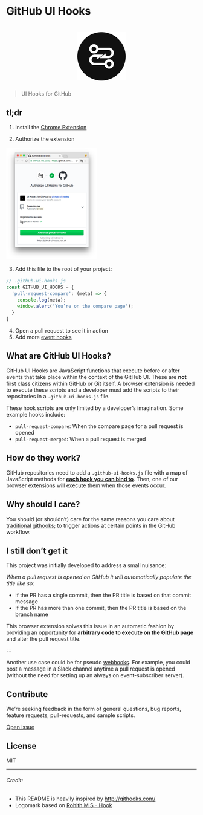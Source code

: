 # GitHub UI Hooks

<h1 align="center">
  <img height="128px" src="./assets/logomark.svg" alt="GitHub UI Hooks logomark" />
</h1>

> UI Hooks for GitHub

## tl;dr

1. Install the [Chrome Extension](https://chrome.google.com/webstore/detail/github-ui-hooks/djlefggoliaabihafpdpalmfgiagpfkb)

2. Authorize the extension

  <img height="296px" src="./assets/oauth-flow.png" alt="GitHub UI Hooks logomark" />

3. Add this file to the root of your project:

  ```js
  // .github-ui-hooks.js
  const GITHUB_UI_HOOKS = {
    'pull-request-compare': (meta) => {
      console.log(meta);
      window.alert('You’re on the compare page');
    }
  }
  ```

4. Open a pull request to see it in action
5. Add more [event hooks](https://github.com/github-ui-hooks/github-ui-hooks/wiki/events)

## What are GitHub UI Hooks?

GitHub UI Hooks are JavaScript functions that execute before or after events that take place within the context of the GitHub UI. These are **not** first class citizens within GitHub or Git itself. A browser extension is needed to execute these scripts and a developer must add the scripts to their repositories in a `.github-ui-hooks.js` file.

These hook scripts are only limited by a developer’s imagination. Some example hooks include:

- `pull-request-compare`: When the compare page for a pull request is opened
- `pull-request-merged`: When a pull request is merged

## How do they work?

GitHub repositories need to add a `.github-ui-hooks.js` file with a map of JavaScript methods for **[each hook you can bind to](https://github.com/github-ui-hooks/github-ui-hooks/wiki/events)**. Then, one of our browser extensions will execute them when those events occur.

## Why should I care?

You should (or shouldn’t) care for the same reasons you care about [traditional githooks](https://git-scm.com/docs/githooks); to trigger actions at certain points in the GitHub workflow.

## I still don’t get it

This project was initially developed to address a small nuisance:

_When a pull request is opened on GitHub it will automatically populate the title like so:_

- If the PR has a single commit, then the PR title is based on that commit message
- If the PR has more than one commit, then the PR title is based on the branch name

This browser extension solves this issue in an automatic fashion by providing an opportunity for __arbitrary code to execute on the GitHub page__ and alter the pull request title.

--

Another use case could be for pseudo [webhooks](https://developer.github.com/webhooks/). For example, you could post a message in a Slack channel anytime a pull request is opened (without the need for setting up an always on event-subscriber server).

## Contribute

We’re seeking feedback in the form of general questions, bug reports, feature requests, pull-requests, and sample scripts.

[Open issue](https://github.com/GitHub-UI-Hooks/github-ui-hooks/issues/new)

## License

MIT

---

###### Credit:

- This README is heavily inspired by http://githooks.com/
- Logomark based on [Rohith M S - Hook](https://thenounproject.com/search/?q=hook&i=942366)
